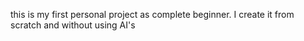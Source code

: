 this is my first personal project as complete beginner. I create it from scratch and without using AI's
